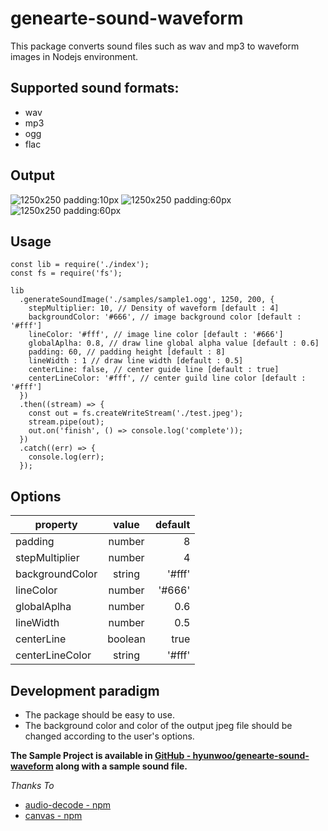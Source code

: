 # genearte-sound-waveform

This package converts sound files such as wav and mp3 to waveform images in Nodejs environment.

## Supported sound formats:

- wav
- mp3
- ogg
- flac

## Output 

![1250x250 padding:10px](https://hyunwoo.io/genearte-sound-waveform/test.jpeg)
![1250x250 padding:60px](https://hyunwoo.io/genearte-sound-waveform/test2.jpeg)
![1250x250 padding:60px](https://hyunwoo.io/genearte-sound-waveform/test3.jpeg)

## Usage



```
const lib = require('./index');
const fs = require('fs');

lib
  .generateSoundImage('./samples/sample1.ogg', 1250, 200, {
    stepMultiplier: 10, // Density of waveform [default : 4]
    backgroundColor: '#666', // image background color [default : '#fff']
    lineColor: '#fff', // image line color [default : '#666']
    globalAplha: 0.8, // draw line global alpha value [default : 0.6]
    padding: 60, // padding height [default : 8]
    lineWidth : 1 // draw line width [default : 0.5]
    centerLine: false, // center guide line [default : true]
    centerLineColor: '#fff', // center guild line color [default : '#fff']
  })
  .then((stream) => {
    const out = fs.createWriteStream('./test.jpeg');
    stream.pipe(out);
    out.on('finish', () => console.log('complete'));
  })
  .catch((err) => {
    console.log(err);
  });
```

## Options

| property        | value  | default |
| --------------- |:------:| -------:|
| padding         | number |       8 |
| stepMultiplier  | number |       4 |
| backgroundColor | string |  '#fff' |
| lineColor       | number |  '#666' |
| globalAplha     | number |     0.6 |
| lineWidth       | number |     0.5 |
| centerLine      | boolean|    true |
| centerLineColor | string |  '#fff' |

## Development paradigm

- The package should be easy to use.
- The background color and color of the output jpeg file should be changed according to the user's options.

**The Sample Project is available in [GitHub - hyunwoo/genearte-sound-waveform](https://github.com/hyunwoo/genearte-sound-waveform) along with a sample sound file.**

_Thanks To_

- [audio-decode - npm](https://www.npmjs.com/package/audio-decode)
- [canvas - npm](https://www.npmjs.com/package/canvas)
